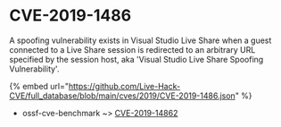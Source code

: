 # CVE-2019-1486

A spoofing vulnerability exists in Visual Studio Live Share when a guest connected to a Live Share session is redirected to an arbitrary URL specified by the session host, aka 'Visual Studio Live Share Spoofing Vulnerability'.

{% embed url="https://github.com/Live-Hack-CVE/full_database/blob/main/cves/2019/CVE-2019-1486.json" %}


* ossf-cve-benchmark ~> [CVE-2019-14862](https://www.alice-snow.ru/2019/database/cve-2019-1486/cve-2019-14862-ossf-cve-benchmark)